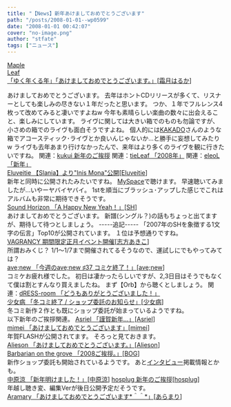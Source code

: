 ```yaml
---
title: "【News】新年あけましておめでとうございます"
path: "/posts/2008-01-01--wp0599"
date: "2008-01-01 00:42:07"
cover: "no-image.png"
author: "stfate"
tags: ["ニュース"]
---
```


<style type="text/css">
<!--
p {white-space: pre-wrap};
-->
</style>

<a class="topics" href="http://shimotsukin.jugem.jp/" target="_blank">Maple Leaf 「ゆく年くる年」「あけましておめでとうございます。」</a><span class="junre">[<a href="http://shimotsukin.com/" target="_blank">霜月はるか</a>]</span>
<div class="news">あけましておめでとうございます。
去年はホントCDリリースが多くて、リスナーとしても楽しみの尽きない１年だったと思います。
つか、１年でフルレンス4枚って改めてみると凄いですよねw
今年も素晴らしい楽曲の数々に出会えること、楽しみにしています。
ライヴに関しては大きい箱でのものも勿論ですが、小さめの箱でのライヴも面白そうですよね。
個人的には<a href="http://members14.tsukaeru.net/kakado/" target="_blank">KAKADO</a>さんのような箱でアコースティック･ライヴとか良いんじゃないか…と勝手に妄想してみたりw
ライヴも去年あまり行けなかったんで、来年はより多くのライヴを観に行きたいですね。
関連：<a href="http://kukui.cc/" target="_blank">kukui 新年のご挨拶</a>
関連：<a href="http://tieleaf.net/diary/sb.cgi?eid=93" target="_blank">tieLeaf 「2008年」</a>
関連：<a href="http://eleol.net/blog/" target="_blank">eleoL 「新年」</a></div>
<a class="topics" href="http://www.eluveitie.ch/" target="_blank">Eluveitie 【Slania】より"Inis Mona"公開</a><span class="junre">[<a href="http://www.eluveitie.ch/" target="_blank">Eluveitie</a>]</span>
<div class="news">新年と同時に公開されたみたいですね。
<a href="http://myspace.com/eluveitie" target="_blank">MySpace</a>で聴けます。
早速聴いてみましたが…いやーヤバイヤバイ。
1stを順当にブラッシュ･アップした感じでこれはアルバムも非常に期待できそうです。</div>
<a class="topics" href="http://sound-horizon.net/" target="_blank">Sound Horizon 「A Happy New Yeah！」</a><span class="junre">[<a href="http://sound-horizon.net/" target="_blank">SH</a>]</span>
<div class="news">あけましておめでとうございます。
新譜(シングル？)の話もちょっと出てますが、期待して待つとしましょう。
-----追記-----
「2007年のSHを象徴する1文字の伝言」Top10が公開されています。
１位は予想通りですね。</div>
<a class="topics" href="http://www.vagrancy.jp/" target="_blank">VAGRANCY 期間限定正月イベント開催</a><span class="junre">[<a href="http://www.vagrancy.jp/" target="_blank">志方あきこ</a>]</span>
<div class="news">所謂おみくじ？
1/1～1/7まで開催されてるそうなので、運試しにでもやってみては？</div>
<a class="topics" href="http://blog.avenew.jp/" target="_blank">ave;new 「今週のave;new ♯37 コミケ終了！」</a><span class="junre">[<a href="http://www.avenew.jp/" target="_blank">ave;new</a>]</span>
<div class="news">コミケお疲れ様でした。
初日は凄かったらしいですが、2,3日目はそうでもなくて僕は割とすんなり買えましたね。
まず【Orb】から聴くとしましょう。
関連：<a href="http://akadress.com/?p=52" target="_blank">dRESS-room 「どうもありがとうございました！」</a></div>
<a class="topics" href="http://www.girldisease.com/" target="_blank">少女病 「冬コミ終了 / ショップ委託のお知らせ」</a><span class="junre">[<a href="http://www.girldisease.com/" target="_blank">少女病</a>]</span>
<div class="news">冬コミ新作２作とも既にショップ委託が始まっているようですね。</div>
以下新年のご挨拶関連。
<a class="topics" href="http://www.asriel.jp/m/" target="_blank">Asriel 「謹賀新年...」</a><span class="junre">[<a href="http://www.asriel.jp/m/" target="_blank">Asriel</a>]</span>
<div class="news"></div>
<a class="topics" href="http://mimei.cocolog-nifty.com/blog/2008/01/post_d54e.html" target="_blank">mimei 「あけましておめでとうございます」</a><span class="junre">[<a href="http://hzwaltz.com/" target="_blank">mimei</a>]</span>
<div class="news">年賀FLASHが公開されてます。
そろっと見ておきます。</div>
<a class="topics" href="http://alieson.jugem.jp/?eid=86" target="_blank">Alieson 「あけましておめでとうございます。」</a><span class="junre">[<a href="http://www.alieson.net/" target="_blank">Alieson</a>]</span>
<div class="news"></div>
<a class="topics" href="http://www.wadai.jp/bog/sb/log/eid55.html" target="_blank">Barbarian on the grove 「2008ご挨拶。」</a><span class="junre">[<a href="http://www.wadai.jp/bog/" target="_blank">BOG</a>]</span>
<div class="news">新作ショップ委託も開始されているようです。
あと<a href="http://www.axive.jp/special_post.php?id=19" target="_blank">インタビュー</a>掲載情報とかも。</div>
<a class="topics" href="http://suzuka.nakaharasuzuka.net/" target="_blank">中原涼 「新年明けました！」</a><span class="junre">[<a href="http://www.nakaharasuzuka.net/" target="_blank">中原涼</a>]</span>
<a class="topics" href="http://www.hosplug.com/index.html" target="_blank">hosplug 新年のご挨拶</a><span class="junre">[<a href="http://www.hosplug.com/index.html" target="_blank">hosplug</a>]</span>
<div class="news">年越し聴き変、編集Verが後日公開予定だそうです。</div>
<a class="topics" href="http://www.aramari.com/" target="_blank">Aramary 「あけましておめでとうございます*＾＾*」</a><span class="junre">[<a href="http://www.aramari.com/" target="_blank">あらまり</a>]</span>
